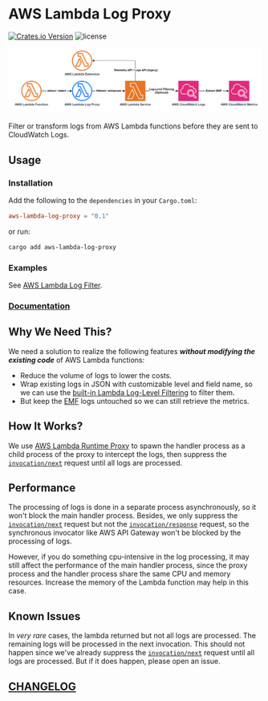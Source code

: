 # AWS Lambda Log Proxy

[![Crates.io Version](https://img.shields.io/crates/v/aws-lambda-log-proxy?style=flat-square)](https://crates.io/crates/aws-lambda-log-proxy)
![license](https://img.shields.io/github/license/DiscreteTom/aws-lambda-log-proxy?style=flat-square)

![log-flow](./img/log-flow.png)

Filter or transform logs from AWS Lambda functions before they are sent to CloudWatch Logs.

## Usage

### Installation

Add the following to the `dependencies` in your `Cargo.toml`:

```toml
aws-lambda-log-proxy = "0.1"
```

or run:

```bash
cargo add aws-lambda-log-proxy
```

### Examples

See [AWS Lambda Log Filter](https://github.com/DiscreteTom/aws-lambda-log-filter).

### [Documentation](https://docs.rs/aws-lambda-log-proxy/0.1.0)

## Why We Need This?

We need a solution to realize the following features **_without modifying the existing code_** of AWS Lambda functions:

- Reduce the volume of logs to lower the costs.
- Wrap existing logs in JSON with customizable level and field name, so we can use the [built-in Lambda Log-Level Filtering](https://aws.amazon.com/blogs/compute/introducing-advanced-logging-controls-for-aws-lambda-functions/) to filter them.
- But keep the [EMF](https://docs.aws.amazon.com/AmazonCloudWatch/latest/monitoring/CloudWatch_Embedded_Metric_Format_Specification.html) logs untouched so we can still retrieve the metrics.

## How It Works?

We use [AWS Lambda Runtime Proxy](https://github.com/DiscreteTom/aws-lambda-runtime-proxy) to spawn the handler process as a child process of the proxy to intercept the logs, then suppress the [`invocation/next`](https://docs.aws.amazon.com/lambda/latest/dg/runtimes-api.html#runtimes-api-next) request until all logs are processed.

## Performance

The processing of logs is done in a separate process asynchronously, so it won't block the main handler process. Besides, we only suppress the [`invocation/next`](https://docs.aws.amazon.com/lambda/latest/dg/runtimes-api.html#runtimes-api-next) request but not the [`invocation/response`](https://docs.aws.amazon.com/lambda/latest/dg/runtimes-api.html#runtimes-api-response) request, so the synchronous invocator like AWS API Gateway won't be blocked by the processing of logs.

However, if you do something cpu-intensive in the log processing, it may still affect the performance of the main handler process, since the proxy process and the handler process share the same CPU and memory resources. Increase the memory of the Lambda function may help in this case.

## Known Issues

In _very rare_ cases, the lambda returned but not all logs are processed. The remaining logs will be processed in the next invocation. This should not happen since we've already suppress the [`invocation/next`](https://docs.aws.amazon.com/lambda/latest/dg/runtimes-api.html#runtimes-api-next) request until all logs are processed. But if it does happen, please open an issue.

## [CHANGELOG](./CHANGELOG.md)

